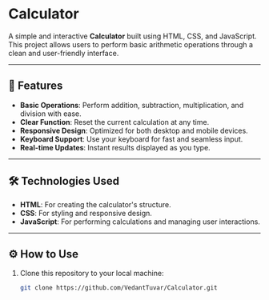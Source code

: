 # Calculator

A simple and interactive **Calculator** built using HTML, CSS, and JavaScript. This project allows users to perform basic arithmetic operations through a clean and user-friendly interface.  

---

## 🚀 Features  

- **Basic Operations**: Perform addition, subtraction, multiplication, and division with ease.  
- **Clear Function**: Reset the current calculation at any time.  
- **Responsive Design**: Optimized for both desktop and mobile devices.  
- **Keyboard Support**: Use your keyboard for fast and seamless input.  
- **Real-time Updates**: Instant results displayed as you type.  

---

## 🛠️ Technologies Used  

- **HTML**: For creating the calculator's structure.  
- **CSS**: For styling and responsive design.  
- **JavaScript**: For performing calculations and managing user interactions.  

---

## ⚙️ How to Use  

1. Clone this repository to your local machine:  
   ```bash  
   git clone https://github.com/VedantTuvar/Calculator.git
  
